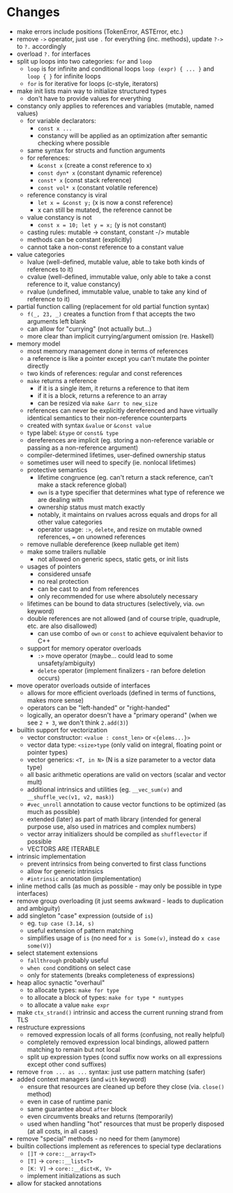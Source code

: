 # Changes

- make errors include positions (TokenError, ASTError, etc.)
- remove `->` operator, just use `.` for everything (inc. methods), update `?->` to `?.` accordingly
- overload `?.` for interfaces
- split up loops into two categories: `for` and `loop`
  - `loop` is for infinite and conditional loops `loop (expr) { ... }`
    and `loop { }` for infinite loops
  - `for` is for iterative for loops (c-style, iterators)
- make init lists main way to initialize structured types
  - don't have to provide values for everything
- constancy only applies to references and variables (mutable, named values)
  - for variable declarators:
    - `const x ...`
    - constancy will be applied as an optimization after semantic checking
      where possible
  - same syntax for structs and function arguments
  - for references:
    - `&const x` (create a const reference to x)
    - `const dyn* x` (constant dynamic reference)
    - `const* x` (const stack reference)
    - `const vol* x` (constant volatile reference)
  - reference constancy is viral
    - `let x = &const y;` (x is now a const reference)
    - x can still be mutated, the reference cannot be
  - value constancy is not
    - `const x = 10; let y = x;` (y is not constant)
  - casting rules: mutable -> constant, constant -/> mutable
  - methods can be constant (explicitly)
  - cannot take a non-const reference to a constant value
- value categories
  - lvalue (well-defined, mutable value, able to take both kinds of references to it)
  - cvalue (well-defined, immutable value, only able to take a const reference to it, value constancy)
  - rvalue (undefined, immutable value, unable to take any kind of reference to it)
- partial function calling (replacement for old partial function syntax)
  - `f(_, 23, _)` creates a function from f that accepts the two arguments left blank
  - can allow for "currying" (not actually but...)
  - more clear than implicit currying/argument omission (re. Haskell)
- memory model
  - most memory management done in terms of references
  - a reference is like a pointer except you can't mutate the pointer directly
  - two kinds of references: regular and const references
  - `make` returns a reference
    - if it is a single item, it returns a reference to that item
    - if it is a block, returns a reference to an array
    - can be resized via `make &arr to new_size`
  - references can never be explicitly dereferenced and have virtually identical semantics
  to their non-reference counterparts
  - created with syntax `&value` or `&const value`
  - type label: `&type` or `const& type`
  - dereferences are implicit (eg. storing a non-reference variable or passing as a non-reference argument)
  - compiler-determined lifetimes, user-defined ownership status
  - sometimes user will need to specify (ie. nonlocal lifetimes)
  - protective semantics
    - lifetime congruence (eg. can't return a stack reference, can't make a stack reference global)
    - `own` is a type specifier that determines what type of reference we are dealing with
    - ownership status must match exactly
    - notably, it maintains on rvalues across equals and drops for all other value categories
    - operator usage: `:>`, `delete`, and resize on mutable owned references, `=` on unowned references
  - remove nullable dereference (keep nullable get item)
  - make some trailers nullable
    - not allowed on generic specs, static gets, or init lists
  - usages of pointers
    - considered unsafe
    - no real protection
    - can be cast to and from references
    - only recommended for use where absolutely necessary
  - lifetimes can be bound to data structures (selectively, via. `own` keyword)
  - double references are not allowed (and of course triple, quadruple, etc. are also disallowed)
    - can use combo of `own` or `const` to achieve equivalent behavior to C++
  - support for memory operator overloads
    - `:>` move operator (maybe... could lead to some unsafety/ambiguity)
    - `delete` operator (implement finalizers - ran before deletion occurs)
- move operator overloads outside of interfaces
  - allows for more efficient overloads (defined in terms of functions, makes more sense)
  - operators can be "left-handed" or "right-handed"
  - logically, an operator doesn't have a "primary operand" (when we see `2 + 3`, we don't think `2.add(3)`)
- builtin support for vectorization
  - vector constructor: `<value : const_len>` or `<{elems...}>`
  - vector data type: `<size>type` (only valid on integral, floating point or pointer types)
  - vector generics: `<T, in N>` (N is a size parameter to a vector data type)
  - all basic arithmetic operations are valid on vectors (scalar and vector mult)
  - additional intrinsics and utilities (eg. `__vec_sum(v)` and `__shuffle_vec(v1, v2, mask)`)
  - `#vec_unroll` annotation to cause vector functions to be optimized (as much as possible)
  - extended (later) as part of math library (intended for general purpose use, also used in matrices and complex numbers)
  - vector array initializers should be compiled as `shufflevector` if possible
  - VECTORS ARE ITERABLE
- intrinsic implementation
  - prevent intrinsics from being converted to first class functions
  - allow for generic intrinsics
  - `#intrinsic` annotation (implementation)
- inline method calls (as much as possible - may only be possible in type interfaces)
- remove group overloading (it just seems awkward - leads to duplication and ambiguity)
- add singleton "case" expression (outside of `is`)
  - eg. `tup case (3.14, s)`
  - useful extension of pattern matching
  - simplifies usage of `is` (no need for `x is Some(v)`, instead do `x case some(V)`)
- select statement extensions
  - `fallthrough` probably useful
  - `when cond` conditions on select case
  - only for statements (breaks completeness of expressions)
- heap alloc synactic "overhaul"
  - to allocate types: `make for type`
  - to allocate a block of types: `make for type * numtypes`
  - to allocate a value `make expr`
- make `ctx_strand()` intrinsic and access the current running strand from TLS
- restructure expressions
  - removed expression locals of all forms (confusing, not really helpful)
  - completely removed expression local bindings, allowed pattern matching to remain but not local
  - split up expression types (cond suffix now works on all expressions except other cond suffixes)
- remove `from ... as ...` syntax: just use pattern matching (safer)
- added context managers (and `with` keyword)
  - ensure that resources are cleaned up before they close (via. `close()` method)
  - even in case of runtime panic
  - same guarantee about `after` block
  - even circumvents breaks and returns (temporarily)
  - used when handling "hot" resources that must be properly disposed (at all costs, in all cases)
- remove "special" methods - no need for them (anymore)
- builtin collections implement as references to special type declarations
  - `[]T` -> `core::__array<T>`
  - `[T]` -> `core::__list<T>`
  - `[K: V]` -> `core::__dict<K, V>`
  - implement initializations as such
- allow for stacked annotations
